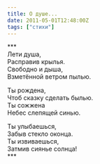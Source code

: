 ```yaml
---
title: О душе...
date: 2011-05-01T12:48:00Z
tags: ["стихи"]
---
```


\*\*\*  
Лети душа,  
Расправив крылья.  
Свободно и дыша,  
Взметённой ветром пылью.

Ты рождена,  
Чтоб сказку сделать былью.  
Ты сожжена  
Небес слепящей синью.

Ты улыбаешься,  
Забыв стекло оконца.  
Ты извиваешься,  
Затмив сиянье солнца!  
\*\*\*


